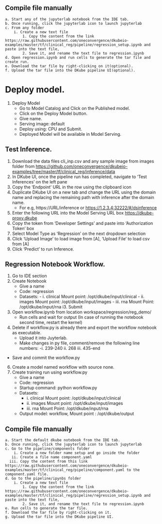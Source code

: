 ## Compile file manually

```
a. Start any of the jupyterlab notebook from the IDE tab.
b. Once running, click the jupyterlab icon to launch jupyterlab
c. From any folder
    i. Create a new text file
        1. Copy the content from the link https://raw.githubusercontent.com/oneconvergence/dkubeio-examples/master/tf/clinical_reg/pipeline/regression_setup.ipynb and paste into the text file,
        2. Save it, and rename the text file to regression.ipynb
d. Open regression.ipynb and run cells to generate the tar file and create run.
e. Download the tar file by right-clicking on it(optional).
f. Upload the tar file into the DKube pipeline UI(optional).

```



# Deploy model.
1. Deploy Model 
   -  Go to Model Catalog and Click on the Published model.
   -  Click on the Deploy Model button. 
   -  Give name. 
   -  Serving image: default 
   -  Deploy using: CPU and Submit. 
   -  Deployed Model will be available in Model Serving.

## Test Inference.

1. Download the data files cli_inp.csv and any sample image from images folder from https://github.com/oneconvergence/dkubeio-examples/tree/master/tf/clinical_reg/inference/data
2. In DKube UI, once the pipeline run has completed, navigate to ‘Test Inferences’ on the left pane
3. Copy the ‘Endpoint’ URL in the row using the clipboard icon
4. Duplicate DKube UI on a new tab and change the URL using the domain name and replacing the remaining path with inference after the domain name. 
   - For e.g, https://URL/inference or  https://1.2.3.4:32222/#/dsinference
5. Enter the following URL into the Model Serving URL box https://dkube-proxy.dkube
6. Copy the token from ‘Developer Settings’ and paste into ‘Authorization Token’ box
7. Select Model Type as ‘Regression’ on the next dropdown selection
8. Click ‘Upload Image’ to load image from [A], ‘Upload File’ to load csv from [A]
9. Click ‘Predict’ to run Inference.

## Regression Notebook Workflow.

1. Go to IDE section
2. Create Notebook 
   - Give a name 
   - Code: regression
   - Datasets: 
         - i.   clinical Mount point: /opt/dkube/input/clinical 
         - ii.  images Mount point: /opt/dkube/input/images 
         - iii. rna Mount Point: /opt/dkube/input/rna
i3. Submit
4. Open workflow.ipynb from location workspace/regression/reg_demo/ 
   - Run cells and wait for output (In case of running the notebook second time, restart the kernel)
5. Delete if workflow.py is already there and export the workflow notebook as executable. 
   - Upload it into Juyterlab. 
   - Make changes in py file, comment/remove the following line numbers: 
        -i. 239-240
        ii. 268 
        iii. 435-end 
  -  Save and commit the workflow.py
6. Create a model named workflow with source none.
7. Create training run using workflow.py 
   - Give a name 
   - Code: regression 
   - Startup command: python workflow.py 
   - Datasets: 
        - i.   clinical Mount point: /opt/dkube/input/clinical 
        - ii.  images Mount point: /opt/dkube/input/images 
        - iii. rna Mount Point: /opt/dkube/input/rna 
   - Output model: workflow, Mount point : /opt/dkube/output

## Compile file manually

```
a. Start the default dkube notebook from the IDE tab.
b. Once running, click the jupyterlab icon to launch jupyterlab
c. Go to the pipeline/components folder
    i. Create a new folder name setup and go inside the folder
   ii. Create a file name component.yaml
  iii. Copy the content from this link https://raw.githubusercontent.com/oneconvergence/dkubeio-examples/master/tf/clinical_reg/pipeline/component.yaml to the component.yaml file.
d. Go to the pipeline/ipynbs folder
    i. Create a new text file
        1. Copy the content from the link https://raw.githubusercontent.com/oneconvergence/dkubeio-examples/master/tf/clinical_reg/pipeline/regression_setup.ipynb and paste into the text file,
        2. Save it, and rename the text file to regression.ipynb
e. Run cells to generate the tar file.
f. Download the tar file by right-clicking on it.
g. Upload the tar file into the DKube pipeline UI.

```


